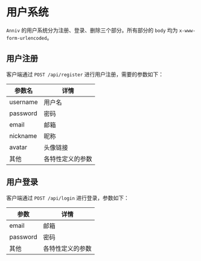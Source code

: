 # 用户系统

`Anniv` 的用户系统分为注册、登录、删除三个部分。所有部分的 `body` 均为 `x-www-form-urlencoded`。

## 用户注册

客户端通过 `POST /api/register` 进行用户注册，需要的参数如下：

| 参数名   | 详情             |
| -------- | ---------------- |
| username | 用户名           |
| password | 密码             |
| email    | 邮箱             |
| nickname | 昵称             |
| avatar   | 头像链接         |
| 其他     | 各特性定义的参数 |

## 用户登录

客户端通过 `POST /api/login` 进行登录，参数如下：

| 参数     | 详情             |
| -------- | ---------------- |
| email    | 邮箱             |
| password | 密码             |
| 其他     | 各特性定义的参数 |
